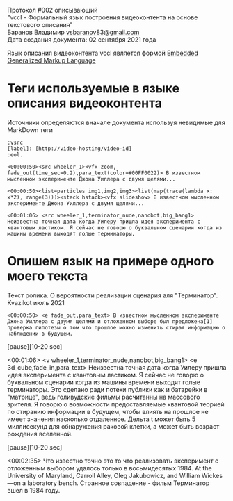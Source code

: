 Протокол #002 описывающий <br>
"vccl - Формальный язык построения видеоконтента на основе текстового описания" <br>
Баранов Владимир vsbaranov83@gmail.com <br>
Дата создания документа: 02 сентября 2021 года

Язык описания видеоконтента vccl является формой [Embedded Generalized Markup Language](https://ru.wikipedia.org/wiki/Generalized_Markup_Language)

# Теги используемые в языке описания видеоконтента
Источники определяются вначале документа используя невидимые для MarkDown теги <br>
```
:vsrc 
[label]: [http://video-hosting/video-id] 
:eol. 
```

```
<00:00:50><src wheeler_1><vfx zoom, fade_out(time_sec=0.2),para_text(color=#00FF0022)> В известном мысленном эксперименте Джона Уиллера с двумя щелями...
```

```
<00:00:50><list=particles img1,img2,img3><list(map(trace(lambda x: x*2), range(3)))><stack hstack><vfx slideshow> В известном мысленном эксперименте Джона Уиллера с двумя щелями...
```


```
<00:01:06> <src wheeler_1,terminator_nude,nanobot,big_bang1> Неизвестна точная дата когда Уилеру пришла идея эксперимента с квантовым ластиком. Я сейчас не говорю о буквальном сценарии когда из машины времени выходят голые терминаторы. 
```


# Опишем язык на примере одного моего текста

Текст ролика. О вероятности реализации сценария аля "Терминатор".
Kvazikot июль 2021

```
<00:00:50> <e fade_out,para_text> В известном мысленном эксперименте Джона Уиллера с двумя щелями и отложенном выборе был предложена[1] проверка гипотезы о том что прошлое можно изменить стирая информацию о наблюдении в будущем.
```

[pause][10-20 sec]

<00:01:06> <v wheeler_1,terminator_nude,nanobot,big_bang1> <e 3d_cube,fade_in,para_text> Неизвестна точная дата когда Уилеру пришла идея эксперимента с квантовым ластиком. Я сейчас не говорю о буквальном сценарии когда из машины времени выходят голые терминаторы. Это сделано ради потехи публики как и батарейки в "матрице", ведь голивудские фильмы расчитанны на массового зрителя. Я говорю о возможности предоставляемые квантовой теорией по стиранию информации в будущем, чтобы влиять на прошлое не имеет значения насколько отдаленное. Дельта t может быть 5 миллисекунд для обнаружения раковой клетки, а может быть возраст рождения вселенной.

[pause][10-20 sec]

<00:02:35> Что известно точно это то что реализовать эксперимент с отложенным выбором удалось только в восьмидесятых 1984. At the University of Maryland, Carroll Alley, Oleg Jakubowicz, and William Wickes—on a laboratory bench. Странное совпадение - фильм Терминатор вшел в 1984 году.
 
